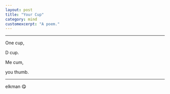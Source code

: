 ```yaml
---
layout: post
title: "Your Cup"
category: mind
customexcerpt: "A poem."
---
```


---

One cup,

D cup.

Me cum,

you thumb.

---
elkman :yum:
